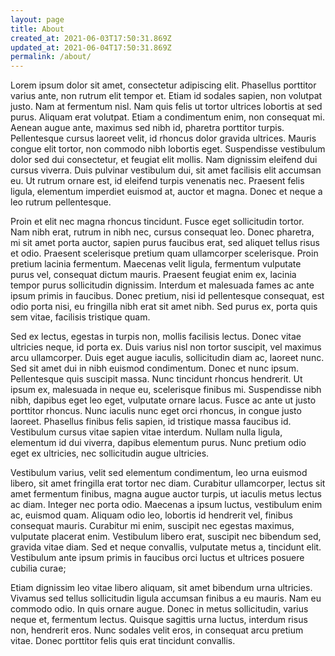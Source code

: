 ```yaml
---
layout: page
title: About
created_at: 2021-06-03T17:50:31.869Z
updated_at: 2021-06-04T17:50:31.869Z
permalink: /about/
---
```


Lorem ipsum dolor sit amet, consectetur adipiscing elit. Phasellus porttitor varius ante, non rutrum elit tempor et. Etiam id sodales sapien, non volutpat justo. Nam at fermentum nisl. Nam quis felis ut tortor ultrices lobortis at sed purus. Aliquam erat volutpat. Etiam a condimentum enim, non consequat mi. Aenean augue ante, maximus sed nibh id, pharetra porttitor turpis. Pellentesque cursus laoreet velit, id rhoncus dolor gravida ultrices. Mauris congue elit tortor, non commodo nibh lobortis eget. Suspendisse vestibulum dolor sed dui consectetur, et feugiat elit mollis. Nam dignissim eleifend dui cursus viverra. Duis pulvinar vestibulum dui, sit amet facilisis elit accumsan eu. Ut rutrum ornare est, id eleifend turpis venenatis nec. Praesent felis ligula, elementum imperdiet euismod at, auctor et magna. Donec et neque a leo rutrum pellentesque.

Proin et elit nec magna rhoncus tincidunt. Fusce eget sollicitudin tortor. Nam nibh erat, rutrum in nibh nec, cursus consequat leo. Donec pharetra, mi sit amet porta auctor, sapien purus faucibus erat, sed aliquet tellus risus et odio. Praesent scelerisque pretium quam ullamcorper scelerisque. Proin pretium lacinia fermentum. Maecenas velit ligula, fermentum vulputate purus vel, consequat dictum mauris. Praesent feugiat enim ex, lacinia tempor purus sollicitudin dignissim. Interdum et malesuada fames ac ante ipsum primis in faucibus. Donec pretium, nisi id pellentesque consequat, est odio porta nisi, eu fringilla nibh erat sit amet nibh. Sed purus ex, porta quis sem vitae, facilisis tristique quam.

Sed ex lectus, egestas in turpis non, mollis facilisis lectus. Donec vitae ultricies neque, id porta ex. Duis varius nisl non tortor suscipit, vel maximus arcu ullamcorper. Duis eget augue iaculis, sollicitudin diam ac, laoreet nunc. Sed sit amet dui in nibh euismod condimentum. Donec et nunc ipsum. Pellentesque quis suscipit massa. Nunc tincidunt rhoncus hendrerit. Ut ipsum ex, malesuada in neque eu, scelerisque finibus mi. Suspendisse nibh nibh, dapibus eget leo eget, vulputate ornare lacus. Fusce ac ante ut justo porttitor rhoncus. Nunc iaculis nunc eget orci rhoncus, in congue justo laoreet. Phasellus finibus felis sapien, id tristique massa faucibus id. Vestibulum cursus vitae sapien vitae interdum. Nullam nulla ligula, elementum id dui viverra, dapibus elementum purus. Nunc pretium odio eget ex ultricies, nec sollicitudin augue ultricies.

Vestibulum varius, velit sed elementum condimentum, leo urna euismod libero, sit amet fringilla erat tortor nec diam. Curabitur ullamcorper, lectus sit amet fermentum finibus, magna augue auctor turpis, ut iaculis metus lectus ac diam. Integer nec porta odio. Maecenas a ipsum luctus, vestibulum enim ac, euismod quam. Aliquam odio leo, lobortis id hendrerit vel, finibus consequat mauris. Curabitur mi enim, suscipit nec egestas maximus, vulputate placerat enim. Vestibulum libero erat, suscipit nec bibendum sed, gravida vitae diam. Sed et neque convallis, vulputate metus a, tincidunt elit. Vestibulum ante ipsum primis in faucibus orci luctus et ultrices posuere cubilia curae;

Etiam dignissim leo vitae libero aliquam, sit amet bibendum urna ultricies. Vivamus sed tellus sollicitudin ligula accumsan finibus a eu mauris. Nam eu commodo odio. In quis ornare augue. Donec in metus sollicitudin, varius neque et, fermentum lectus. Quisque sagittis urna luctus, interdum risus non, hendrerit eros. Nunc sodales velit eros, in consequat arcu pretium vitae. Donec porttitor felis quis erat tincidunt convallis.
